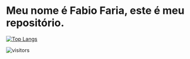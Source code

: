 # Meu nome é Fabio Faria, este é meu repositório.


[![Top Langs](https://github-readme-stats.vercel.app/api/top-langs/?username=fabiofa87&layoutlangs_count=16&layout=compact)](https://github.com/fabiofa87/github-readme-stats)

![visitors](https://visitor-badge.glitch.me/badge?page_id=fabiofa87.id)
